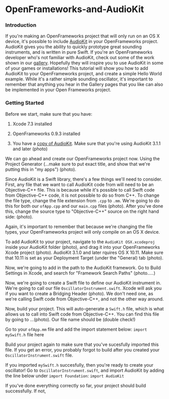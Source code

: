 # OpenFrameworks-and-AudioKit

### Introduction

If you're making an OpenFrameworks project that will only run on an OS X device, it's possible to include [AudioKit](http://audiokit.io/)
in your OpenFrameworks project. AudioKit gives you the ability to quickly prototype great sounding instruments, and is written in pure 
Swift. If you're an OpenFrameworks developer who's not familiar with AudioKit, check out some of the work shown in our 
[gallery](http://audiokit.io/gallery/). Hopefully they will inspire you to use AudioKit in some of your games or installations! This 
tutorial will show you how to add AudioKit to your OpenFrameworks project, and create a simple Hello World example. While it's a rather 
simple sounding oscillator, it's important to remember that anything you hear in the Gallery pages that you like can also be implemented
in your Open Frameworks project. 


### Getting Started

Before we start, make sure that you have: 

1) Xcode 7.3 installed 

2) OpenFrameworks 0.9.3 installed

3) You have a [copy of AudioKit](https://github.com/audiokit/AudioKit). Make sure that you're using AudioKit 3.1.1 and later (photo)

We can go ahead and create our OpenFrameworks project now. Using the Project Generator (...make sure to put exact title, and show that 
we're putting this in "my apps") (photo). 

Since AudioKit is a Swift library, there's a few things we'll need to consider. First, any file that we want to call AudioKit code from
will need to be an Objective-C++ file. This is because while it's possible to call Swift code from Objective-C++ code, it is not possible
to do so from C++. To change the file type, change the file extension from `.cpp` to `.mm`. We're going to do this for both our
`ofApp.cpp` and our `main.cpp` files (photo). After you've done this, change the source type to "Objective-C++" source on the right hand 
side: (photo). 

Again, it's important to remember that because we're changing the file types, your OpenFrameworks project will only compile on an OS X
device. 

To add AudioKit to your project, navigate to the `AudioKit OSX.xcodeproj` inside your AudioKit folder (photo), and drag it into your 
OpenFrameworks Xcode project (photo). AudioKit 3.1.0 and later rquires OS X 10.11. Make sure that 10.11 is set as your Deployment Target 
(under the "General) tab (photo).

Now, we're going to add in the path to the AudioKit framework. Go to Build Settings in Xcode, and search for "Framework Search Paths" 
(photo.....)

Now, we're going to create a Swift file to define our AudioKit instrument in. We're going to call our file `OscillatorInstrument.swift`. 
Xcode will ask you if you want to create a Bridging Header (photo). We don't need one, as we're calling Swift code from Objective-C++, 
and not the other way around.

Now, build your project. This will auto-generate a `Swift.h` file, which is what allows us to call into Swift code from Objective-C++.
You can find this file by going to ...(photo). Our file name should be (double check!)

Go to your `ofApp.mm` file and add the import statement below:
`import mySwift.h` file here

Build your project again to make sure that you've sucesfully imported this file. If you get an error, you probably forgot to build after
you created your `OscillatorInstrument.swift` file. 

If you imported `mySwift.h` succesfully, then you're ready to create your oscillator! Go to `OscillatorInstrument.swift`, and import 
AudioKit by adding the line below under `import Foundation`:
`import AudioKit`

If you've done everything correctly so far, your project should build successfully. If not, 
